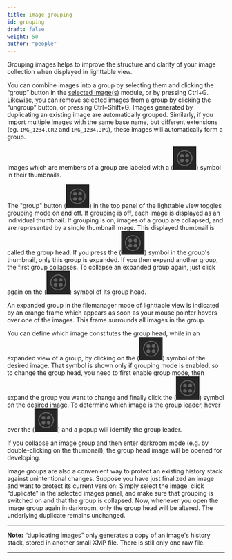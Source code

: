```yaml
---
title: image grouping
id: grouping
draft: false
weight: 50
author: "people"
---
```


Grouping images helps to improve the structure and clarity of your image collection when displayed in lighttable view.

You can combine images into a group by selecting them and clicking the “group” button in the [selected image(s)](../../../module-reference/utility-modules/lighttable/selected-image.md) module, or by pressing Ctrl+G. Likewise, you can remove selected images from a group by clicking the “ungroup” button, or pressing Ctrl+Shift+G. Images generated by duplicating an existing image are automatically grouped. Similarly, if you import multiple images with the same base name, but different extensions (eg. `IMG_1234.CR2` and `IMG_1234.JPG`), these images will automatically form a group.

Images which are members of a group are labeled with a (![top panel_grouping icon](./grouping/top-panel_grouping.png#icon)) symbol in their thumbnails.

The "group" button (![top panel_grouping icon](./grouping/top-panel_grouping.png#icon)) in the top panel of the lighttable view toggles grouping mode on and off. If grouping is off, each image is displayed as an individual thumbnail. If grouping is on, images of a group are collapsed, and are represented by a single thumbnail image. This displayed thumbnail is called the group head. If you press the (![top panel_grouping icon](./grouping/top-panel_grouping.png#icon)) symbol in the group's thumbnail, only this group is expanded. If you then expand another group, the first group collapses. To collapse an expanded group again, just click again on the (![top panel_grouping icon](./grouping/top-panel_grouping.png#icon)) symbol of its group head.

An expanded group in the filemanager mode of lighttable view is indicated by an orange frame which appears as soon as your mouse pointer hovers over one of the images. This frame surrounds all images in the group.

You can define which image constitutes the group head, while in an expanded view of a group, by clicking on the (![top panel_grouping icon](./grouping/top-panel_grouping.png#icon)) symbol of the desired image. That symbol is shown only if grouping mode is enabled, so to change the group head, you need to first enable group mode, then expand the group you want to change and finally click the (![top panel_grouping icon](./grouping/top-panel_grouping.png#icon)) symbol on the desired image.  To determine which image is the group leader, hover over the (![top panel_grouping icon](./grouping/top-panel_grouping.png#icon)) and a popup will identify the group leader.

If you collapse an image group and then enter darkroom mode (e.g. by double-clicking on the thumbnail), the group head image will be opened for developing.

Image groups are also a convenient way to protect an existing history stack against unintentional changes. Suppose you have just finalized an image and want to protect its current version: Simply select the image, click “duplicate” in the selected images panel, and make sure that grouping is switched on and that the group is collapsed. Now, whenever you open the image group again in darkroom, only the group head will be altered. The underlying duplicate remains unchanged.

---

**Note:** “duplicating images” only generates a copy of an image's history stack, stored in another small XMP file. There is still only one raw file.

---
